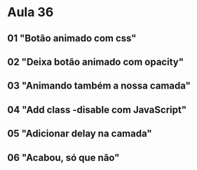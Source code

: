 # Aula 36

## 01 "Botão animado com css"

## 02 "Deixa botão animado com opacity"

## 03 "Animando também a nossa camada"

## 04 "Add class -disable com JavaScript"

## 05 "Adicionar delay na camada"

## 06 "Acabou, só que não"

